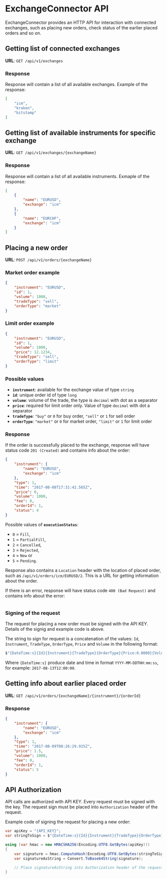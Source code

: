 # ExchangeConnector API

ExchangeConnector provides an HTTP API for interaction with connected exchanges, such as placing new orders, check status of the earlier placed orders and so on.

## Getting list of connected exchanges

**URL**: `GET /api/v1/exchanges`

### Response

Response will contain a list of all available exchanges. Example of the response:

```json
[
    "icm",
    "kraken",
    "bitstamp"
]
```

## Getting list of available instruments for specific exchange

**URL**: `GET /api/v1/exchanges/{exchangeName}`

### Response

Response will contain a list of all available instruments. Exmaple of the response:

```json
[
    {
        "name": "EURUSD",
        "exchange": "icm"
    },
    {
        "name": "EURCHF",
        "exchange": "icm"
    }
]
```


## Placing a new order

**URL**: `POST /api/v1/orders/{exchangeName}`

### Market order example

```json
{
    "instrument": "EURUSD",
    "id": 1,
    "volume": 1000,
    "tradeType": "sell",
    "orderType": "market"
}
```

### Limit order example


```json
{
    "instrument": "EURUSD",
    "id": 1,
    "volume": 1000,
    "price": 12.1234,
    "tradeType": "sell",
    "orderType": "limit"
}
```

### Possible values

 - **`instrument`**: available for the exchange value of type `string`
 - **`id`**: unique order id of type `long`
 - **`volume`**: volume of the trade, the type is `decimal` with dot as a separator
 - **`price`**: required for limit order only. Value of type `decimal` with dot a separator
 - **`tradeType`**: `"buy"` or `0` for buy order, `"sell"` or `1` for sell order
 - **`orderType`**: `"market"` or `0` for market order, `"limit"` or `1` for limit order


### Response

If the order is successfully placed to the exchange, response will have status code `201 (Created)` and contains info about the order:

```json
{
    "instrument": {
        "name": "EURUSD",
        "exchange": "icm"
    },
    "type": 1,
    "time": "2017-08-08T17:31:42.565Z",
    "price": 0,
    "volume": 1000,
    "fee": 0,
    "orderId": 1,
    "status": 4
}
```

Possible values of **`executionStatus`**: 
 - `0` = `Fill`, 
 - `1` = `PartialFill`, 
 - `2` = `Cancelled`, 
 - `3` = `Rejected`, 
 - `4` = `New` or 
 - `5` = `Pending`.

Response also contains a `Location` header with the location of placed order, such as `/api/v1/orders/icm/EURUSD/2`. This is a URL for getting information about the order.

If there is an error, response will have status code `400 (Bad Request)`  and contains info about the error:

```json

```

### Signing of the request

The request for placing a new order must be signed with the API KEY. Details of the signig and example code is above.

The string to sign for request is a concatenation of the values: `Id`, `Instrument`, `TradeType`, `OrderType`, `Price` and `Volume` in the following format:

```c#
$"{DateTime:s}{Id}{Instrument}{TradeType}{OrderType}{Price:0.0000}{Volume:0.0000}"
```

Where `{DateTime:s}` produce date and time in format `YYYY-MM-DDTHH:mm:ss`, for example: `2017-08-13T12:00:00`.

## Getting info about earlier placed order

**URL**: `GET /api/v1/orders/{exchangeName}/{instrument}/{orderId}`

### Response

```json
{
    "instrument": {
        "name": "EURUSD",
        "exchange": "icm"
    },
    "type": 1,
    "time": "2017-08-09T08:26:29.915Z",
    "price": 1.5,
    "volume": 1000,
    "fee": 0,
    "orderId": 1,
    "status": 5
}
```

## API Authorization

API calls are authorized with API KEY. Every request must be signed with the key. The request sign must be placed into `Authorization` header of the request.

Example code of signing the request for placing a new order:

```c#
var apiKey = "{API_KEY}";
var stringToSign = $"{DateTime:s}{Id}{Instrument}{TradeType}{OrderType}{Price:0.0000}{Volume:0.0000}";

using (var hmac = new HMACSHA256(Encoding.UTF8.GetBytes(apiKey)))
{
    var signature = hmac.ComputeHash(Encoding.UTF8.GetBytes(stringToSign));
    var signatureAsString = Convert.ToBase64String(signature);

    // Place signatureAsString into Authorization header of the request
}
```